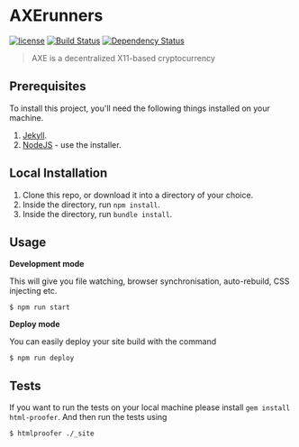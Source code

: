 # AXErunners

[![license][license-image]][license-url] [![Build Status][travis-image]][travis-url] [![Dependency Status][dependencyci-image]][dependencyci-url]

> AXE is a decentralized X11-based cryptocurrency

## Prerequisites

To install this project, you'll need the following things installed on your machine.

1. [Jekyll](http://jekyllrb.com/).
2. [NodeJS](http://nodejs.org) - use the installer.

## Local Installation

1. Clone this repo, or download it into a directory of your choice.
2. Inside the directory, run `npm install`.
3. Inside the directory, run `bundle install`.

## Usage

**Development mode**

This will give you file watching, browser synchronisation, auto-rebuild, CSS injecting etc.

```shell
$ npm run start
```

**Deploy mode**

You can easily deploy your site build with the command
```shell
$ npm run deploy
```

## Tests

If you want to run the tests on your local machine please install `gem install html-proofer`. And then run the tests using
```shell
$ htmlproofer ./_site
```

[license-image]: https://img.shields.io/badge/license-ISC-blue.svg
[license-url]: https://github.com/charlesrocket/AXErunners/blob/master/LICENSE
[travis-image]: https://travis-ci.org/charlesrocket/AXErunners.svg?branch=master
[travis-url]: https://travis-ci.org/charlesrocket/AXErunners
[dependencyci-image]: https://dependencyci.com/github/charlesrocket/AXErunners/badge
[dependencyci-url]: https://dependencyci.com/github/charlesrocket/AXErunners
